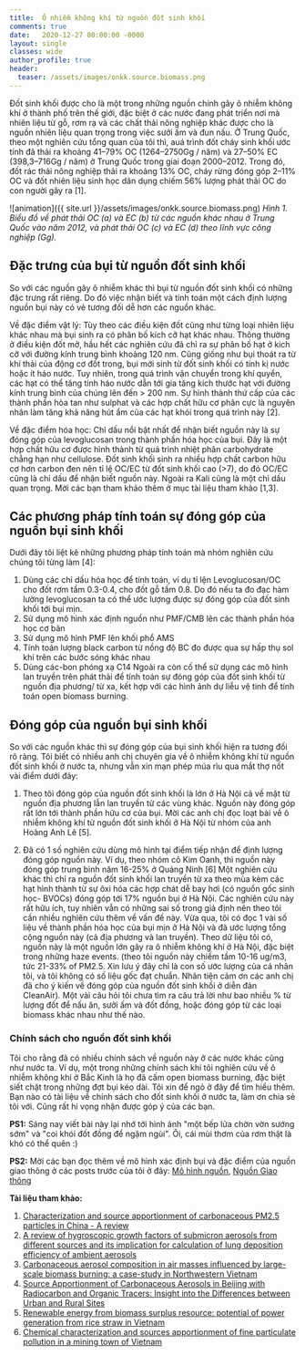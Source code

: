 ```yaml
---
title:  Ô nhiễm không khí từ nguồn đốt sinh khối
comments: true
date:   2020-12-27 00:00:00 -0000
layout: single
classes: wide
author_profile: true
header:
  teaser: /assets/images/onkk.source.biomass.png
---
```


Đốt sinh khối được cho là một trong những nguồn chính gây ô nhiễm không khí ở thành phố trên thế giới, đặc biệt ở các nước đang phát triển nơi mà nhiên liệu từ gỗ, 
rơm rạ và các chất thải nông nghiệp khác được cho là nguồn nhiên liệu quan trọng trong việc sưởi ấm và đun nấu.
Ở Trung Quốc, theo một nghiên cứu tổng quan của tôi thì, auá trình đốt cháy sinh khối ước tính đã thải ra khoảng 41–79% OC (1264–2750Gg / năm)
và 27–50% EC (398,3–716Gg / năm) ở Trung Quốc trong giai đoạn 2000–2012. 
Trong đó, đốt rác thải nông nghiệp thải ra khoảng 13% OC, cháy rừng đóng góp 2–11% OC 
và đốt nhiên liệu sinh học dân dụng chiếm 56% lượng phát thải OC do con người gây ra [1].

![animation]({{ site.url }}/assets/images/onkk.source.biomass.png) 
*Hình 1. Biểu đồ về phát thải OC (a) và EC (b) từ các nguồn khác nhau ở Trung Quốc vào năm 2012, và phát thải OC (c) và EC (d) theo lĩnh vực công nghiệp (Gg).*

## Đặc trưng của bụi từ nguồn đốt sinh khối

So với các nguồn gây ô nhiễm khác thì bụi từ nguồn đốt sinh khối có những đặc trưng rất riêng. 
Do đó việc nhận biết và tính toán một cách định lượng nguồn bụi này có vẻ tương đối dễ hơn các nguồn khác. 

Về đặc điểm vật lý: Tùy theo các điều kiện đốt cũng như từng loại nhiên liệu khác nhau mà bụi sinh ra có phân bố kích cỡ hạt khác nhau. 
Thông thường ở điều kiện đốt mở, hầu hết các nghiên cứu đã chỉ ra sự phân bố hạt ở kich cỡ với đường kính trung bình khoảng 120 nm. 
Cũng giống như bụi thoát ra từ khí thải của động cơ đốt trong, bụi mới sinh từ đốt sinh khối có tính kị nước hoặc ít háo nước.
Tuy nhiên, trong quá trình vận chuyển trong khí quyển, các hạt có thể tăng tính háo nước dẫn tới gia tăng kích thước hạt với đường kính trung bình của chúng lên đến > 200 nm.
Sự hình thành thứ cấp của các thành phần hòa tan như sulphat và các hợp chất hữu cơ phân cực là nguyên nhân làm tăng khả năng hút ẩm của các hạt khói trong quá trình này [2].

Về đặc điểm hóa học: Chỉ dấu nổi bật nhất để nhận biết nguồn này là sự đóng góp của levoglucosan trong thành phần hóa học của bụi. 
Đây là một hợp chất hữu cơ được hình thành từ quá trình nhiệt phân carbohydrate chẳng hạn như cellulose. 
Đốt sinh khối sinh ra nhiều hợp chất carbon hữu cơ hơn carbon đen nên tỉ lệ OC/EC từ đốt sinh khối cao (>7), 
do đó OC/EC cũng là chỉ dấu để nhận biết nguồn này. Ngoài ra Kali cũng là một chỉ dấu quan trọng. 
Mời các bạn tham khảo thêm ở mục tài liệu tham khảo [1,3].


## Các phương pháp tính toán sự đóng góp của nguồn bụi sinh khối

Dưới đây tôi liệt kê những phương pháp tính toán mà nhóm nghiên cứu chúng tôi từng làm [4]:
1) Dùng các chỉ dấu hóa học để tính toán, ví dụ tỉ lện Levoglucosan/OC cho đốt rơm tầm 0.3-0.4, cho đốt gỗ tầm 0.8.
Do đó nếu ta đo đạc hàm lường levoglucosan ta có thể ước lượng được sự đóng góp của đốt sinh khối tới bụi mịn.
2) Sử dụng mô hình xác định nguồn như PMF/CMB lên các thành phần hóa học cơ bản
3) Sử dụng mô hình PMF lên khối phổ AMS
4) Tính toán lượng black carbon từ nồng độ BC đo được qua sự hấp thụ sol khí trên các bước sóng khác nhau
5) Dùng các-bon phóng xạ C14
Ngoài ra còn cố thể sử dụng các mô hình lan truyền trên phát thải để tính toán sự đóng góp của đốt sinh khối từ nguồn địa phương/ từ xa,
kết hợp với các hình ảnh dự liễu vệ tinh để tính toán open biomass burning.

## Đóng góp của nguồn bụi sinh khối

So với các nguồn khác thì sự đóng góp của bụi sinh khối hiện ra tương đối rõ ràng.
Tôi biết có nhiều anh chị chuyên gia về ô nhiễm không khí từ nguồn đốt sinh khối ở nước ta, 
nhưng vẫn xin mạn phép múa rìu qua mắt thợ nốt vài điểm dưới đây:
1) Theo tôi đóng góp của nguồn đốt sinh khối là lớn ở Hà Nội cả về mặt từ nguồn địa phương lẫn lan truyền từ các vùng khác.
Nguồn này đóng góp rất lớn tới thành phần hữu cơ của bụi.
Mời các anh chị đọc loạt bài về ô nhiễm không khí từ nguồn đốt sinh khối ở Hà Nội từ nhóm của anh Hoàng Anh Lê [5].

2) Đã có 1 số nghiên cứu dùng mô hình tại điểm tiếp nhận để định lượng đóng góp nguồn này.
Ví dụ, theo nhóm cô Kim Oanh, thì nguồn này đóng góp trung bình năm 16-25% ở Quảng Ninh [6] 
Một nghiên cứu khác thì chỉ ra nguồn đốt sinh khối lan truyền từ xa theo mùa kèm các hạt hình thành từ sự ôxi hóa
các hợp chát dễ bay hơi (có nguồn gốc sinh học- BVOCs) đóng góp tới 17% nguồn bụi ở Hà Nội.
Các nghiên cứu này rất hữu ích, tuy nhiên vẫn có những sai số trong giả định nên theo tôi cần nhiều nghiên cứu thêm về vấn đề này.
Vừa qua, tôi có đọc 1 vài số liệu về thành phần hóa học của bụi mịn ở Hà Nội và đã ước lượng tổng cộng nguồn này (cả địa phương và lan truyền).
Theo dữ liệu tôi có, nguồn này là một nguồn lớn gây ra ô nhiễm không khí ở Hà Nội, đặc biệt trong những haze events.
(theo tôi nguồn này chiếm tầm 10-16 ug/m3, tức 21-33% of PM2.5. Xin lưu ý đây chỉ là con số ước lượng của cá nhân tôi, và tôi không có số liệu gốc đạt chuẩn. 
Nhân tiện cảm ơn các anh chị đã cho ý kiến về đóng góp của nguồn đốt sinh khối ở diễn đàn CleanAir).
Một vài câu hỏi tôi chưa tìm ra câu trả lời như bao nhiều % từ lượng đốt để nấu ăn, sưởi ấm và đốt đồng, 
hoặc đóng góp từ các loại biomass khác nhau như thế nào.

### Chính sách cho nguồn đốt sinh khối

Tôi cho rằng đã có nhiều chính sách về nguồn này ở các nước khác cũng như nước ta.
Ví dụ, một trong những chính sách khi tôi nghiên cứu về ô nhiễm không khí ở Bắc Kinh là họ đã cấm open biomass burning, 
đặc biệt siết chặt trong những đợt bụi kéo dài. 
Tôi xin để ngỏ ở đây để tìm hiểu thêm. 
Bạn nào có tài liệu về chính sách cho đốt sinh khối ở nước ta, làm ơn chia sẻ tôi với.
Cũng rất hi vọng nhận được góp ý của các bạn.

**PS1:** Sáng nay viết bài này lại nhớ tới hình ảnh "một bếp lửa chờn vờn sướng sớm" và "coi khói đốt đồng để ngậm ngùi". Ôi, cái mùi thơm của rơm thật là khó có thể quên :)

**PS2:** Mời các bạn đọc thêm về mô hình xác định bụi và đặc điểm của nguồn giao thông ở các posts trước của tôi ở đây:
[Mô hình nguồn](https://tuanvvu.github.io/onkk/2020-12-13-onkk-sa/), [Nguồn Giao thông](https://tuanvvu.github.io/onkk/2020-12-21-onkk-nguon-giaothong/)

**Tài liệu tham khảo:**

1.	[Characterization and source apportionment of carbonaceous PM2.5 particles in China - A review](https://www.sciencedirect.com/science/article/pii/S1352231018304084)
2.	[A review of hygroscopic growth factors of submicron aerosols from different sources and its implication for calculation of lung deposition efficiency of ambient aerosols](https://link.springer.com/article/10.1007/s11869-015-0365-0)
3.	[Carbonaceous aerosol composition in air masses influenced by large-scale biomass burning: a case-study in Northwestern Vietnam](https://acp.copernicus.org/preprints/acp-2020-1027/)
4.	[Source Apportionment of Carbonaceous Aerosols in Beijing with Radiocarbon and Organic Tracers: Insight into the Differences between Urban and Rural Sites](https://acp.copernicus.org/preprints/acp-2020-1018/)
5.	[Renewable energy from biomass surplus resource: potential of power generation from rice straw in Vietnam](https://www.nature.com/articles/s41598-020-80678-3)
6.	[Chemical characterization and sources apportionment of fine particulate pollution in a mining town of Vietnam](https://www.sciencedirect.com/science/article/pii/S016980951400177X?via%3Dihub)

